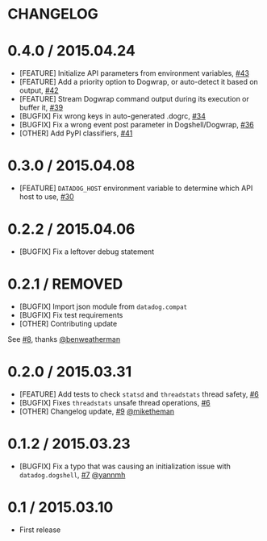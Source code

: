 # CHANGELOG

0.4.0 / 2015.04.24
==================
* [FEATURE] Initialize API parameters from environment variables, [#43][]
* [FEATURE] Add a priority option to Dogwrap, or auto-detect it based on output, [#42][]
* [FEATURE] Stream Dogwrap command output during its execution or buffer it, [#39][]
* [BUGFIX] Fix wrong keys in auto-generated .dogrc, [#34][]
* [BUGFIX] Fix a wrong event post parameter in Dogshell/Dogwrap, [#36][]
* [OTHER] Add PyPI classifiers, [#41][]

0.3.0 / 2015.04.08
==================

* [FEATURE] `DATADOG_HOST` environment variable to determine which API host to use, [#30][]

0.2.2 / 2015.04.06
==================

* [BUGFIX] Fix a leftover debug statement

0.2.1 / REMOVED
==================

* [BUGFIX] Import json module from `datadog.compat`
* [BUGFIX] Fix test requirements
* [OTHER] Contributing update

See [#8][], thanks [@benweatherman][]

0.2.0 / 2015.03.31
==================

* [FEATURE] Add tests to check `statsd` and `threadstats` thread safety, [#6][]
* [BUGFIX] Fixes `threadstats` unsafe thread operations, [#6][]
* [OTHER] Changelog update, [#9][] [@miketheman][]

0.1.2 / 2015.03.23
==================

* [BUGFIX] Fix a typo that was causing an initialization issue with `datadog.dogshell`, [#7][] [@yannmh][]

0.1 / 2015.03.10
================

- First release

<!--- The following link definition list is generated by PimpMyChangelog --->
[#6]: https://github.com/DataDog/datadogpy/issues/6
[#7]: https://github.com/DataDog/datadogpy/issues/7
[#8]: https://github.com/DataDog/datadogpy/issues/8
[#9]: https://github.com/DataDog/datadogpy/issues/9
[#30]: https://github.com/DataDog/datadogpy/issues/30
[#34]: https://github.com/DataDog/datadogpy/issues/34
[#36]: https://github.com/DataDog/datadogpy/issues/36
[#39]: https://github.com/DataDog/datadogpy/issues/39
[#41]: https://github.com/DataDog/datadogpy/issues/41
[#42]: https://github.com/DataDog/datadogpy/issues/42
[#43]: https://github.com/DataDog/datadogpy/issues/43
[@benweatherman]: https://github.com/benweatherman
[@miketheman]: https://github.com/miketheman
[@yannmh]: https://github.com/yannmh
